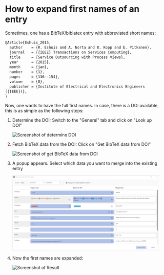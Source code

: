 # How to expand first names of an entry

Sometimes, one has a BibTeX/biblatex entry with abbreviated short names:

```
@Article{Eshuis_2015,
  author    = {R. Eshuis and A. Norta and O. Kopp and E. Pitkanen},
  journal   = {{IEEE} Transactions on Services Computing},
  title     = {Service Outsourcing with Process Views},
  year      = {2015},
  month     = {jan},
  number    = {1},
  pages     = {136--154},
  volume    = {8},
  publisher = {Institute of Electrical and Electronics Engineers ({IEEE})},
}
```

Now, one wants to have the full first names. In case, there is a DOI available, this is as simple as the following steps:

1.  Determine the DOI: Switch to the "General" tab and click on "Look up DOI"

    <img src="../.gitbook/assets/expand-firstnames-step-1.png" alt="Screenshot of determine DOI" data-size="original">
2.  Fetch BibTeX data from the DOI: Click on "Get BibTeX data from DOI"

    <img src="../.gitbook/assets/expand-firstnames-step-2.png" alt="Screenshot of get BibTeX data from DOI" data-size="original">
3.  A popup appears. Select which data you want to merge into the existing entry

    <img src="../.gitbook/assets/expand-firstnames-step-3.png" alt="Screenshot of Merge Entries Dialog" data-size="original">
4.  Now the first names are expanded:

    <img src="../.gitbook/assets/expand-firstnames-step-4.png" alt="Screenshot of Result" data-size="original">
